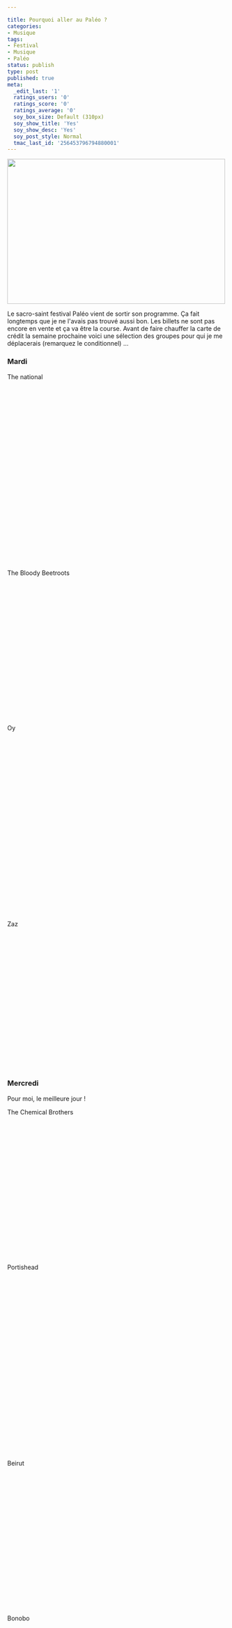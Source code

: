 ```yaml
---

title: Pourquoi aller au Paléo ?
categories:
- Musique
tags:
- Festival
- Musique
- Paléo
status: publish
type: post
published: true
meta:
  _edit_last: '1'
  ratings_users: '0'
  ratings_score: '0'
  ratings_average: '0'
  soy_box_size: Default (310px)
  soy_show_title: 'Yes'
  soy_show_desc: 'Yes'
  soy_post_style: Normal
  tmac_last_id: '256453796794880001'
---
```

<img class="alignnone size-medium wp-image-2951" title="Paléo" src="https://dlgjp9x71cipk.cloudfront.net/2011/04/paleo_2006_large-500x333.jpg" alt="" width="500" height="333" />

Le sacro-saint festival Paléo vient de sortir son programme. Ça fait longtemps que je ne l'avais pas trouvé aussi bon. Les billets ne sont pas encore en vente et ça va être la course. Avant de faire chauffer la carte de crédit la semaine prochaine voici une sélection des groupes pour qui je me déplacerais (remarquez le conditionnel) ...

<!--more-->
<h3>Mardi</h3>
The national

<object width="500" height="405" classid="clsid:d27cdb6e-ae6d-11cf-96b8-444553540000" codebase="http://download.macromedia.com/pub/shockwave/cabs/flash/swflash.cab#version=6,0,40,0"><param name="allowFullScreen" value="true" /><param name="allowscriptaccess" value="always" /><param name="src" value="http://www.youtube.com/v/cgRsYkKb1eI?fs=1&amp;hl=fr_FR" /><param name="allowfullscreen" value="true" /><embed width="500" height="405" type="application/x-shockwave-flash" src="http://www.youtube.com/v/cgRsYkKb1eI?fs=1&amp;hl=fr_FR" allowFullScreen="true" allowscriptaccess="always" allowfullscreen="true" /></object>

The Bloody Beetroots

<object width="500" height="311" classid="clsid:d27cdb6e-ae6d-11cf-96b8-444553540000" codebase="http://download.macromedia.com/pub/shockwave/cabs/flash/swflash.cab#version=6,0,40,0"><param name="allowFullScreen" value="true" /><param name="allowscriptaccess" value="always" /><param name="src" value="http://www.youtube.com/v/pTQ5_YX9Kig?fs=1&amp;hl=fr_FR" /><param name="allowfullscreen" value="true" /><embed width="500" height="311" type="application/x-shockwave-flash" src="http://www.youtube.com/v/pTQ5_YX9Kig?fs=1&amp;hl=fr_FR" allowFullScreen="true" allowscriptaccess="always" allowfullscreen="true" /></object>

Oy

<object width="500" height="405" classid="clsid:d27cdb6e-ae6d-11cf-96b8-444553540000" codebase="http://download.macromedia.com/pub/shockwave/cabs/flash/swflash.cab#version=6,0,40,0"><param name="allowFullScreen" value="true" /><param name="allowscriptaccess" value="always" /><param name="src" value="http://www.youtube.com/v/La5PZKxQ2X0?fs=1&amp;hl=fr_FR" /><param name="allowfullscreen" value="true" /><embed width="500" height="405" type="application/x-shockwave-flash" src="http://www.youtube.com/v/La5PZKxQ2X0?fs=1&amp;hl=fr_FR" allowFullScreen="true" allowscriptaccess="always" allowfullscreen="true" /></object>

Zaz

<object width="500" height="311" classid="clsid:d27cdb6e-ae6d-11cf-96b8-444553540000" codebase="http://download.macromedia.com/pub/shockwave/cabs/flash/swflash.cab#version=6,0,40,0"><param name="allowFullScreen" value="true" /><param name="allowscriptaccess" value="always" /><param name="src" value="http://www.youtube.com/v/-F_9fgtEKYg?fs=1&amp;hl=fr_FR" /><param name="allowfullscreen" value="true" /><embed width="500" height="311" type="application/x-shockwave-flash" src="http://www.youtube.com/v/-F_9fgtEKYg?fs=1&amp;hl=fr_FR" allowFullScreen="true" allowscriptaccess="always" allowfullscreen="true" /></object>
<h3>Mercredi</h3>
Pour moi, le meilleure jour !

The Chemical Brothers

<object width="500" height="311" classid="clsid:d27cdb6e-ae6d-11cf-96b8-444553540000" codebase="http://download.macromedia.com/pub/shockwave/cabs/flash/swflash.cab#version=6,0,40,0"><param name="allowFullScreen" value="true" /><param name="allowscriptaccess" value="always" /><param name="src" value="http://www.youtube.com/v/CBeBH2G26Ck?fs=1&amp;hl=fr_FR" /><param name="allowfullscreen" value="true" /><embed width="500" height="311" type="application/x-shockwave-flash" src="http://www.youtube.com/v/CBeBH2G26Ck?fs=1&amp;hl=fr_FR" allowFullScreen="true" allowscriptaccess="always" allowfullscreen="true" /></object>

Portishead

<object width="500" height="405" classid="clsid:d27cdb6e-ae6d-11cf-96b8-444553540000" codebase="http://download.macromedia.com/pub/shockwave/cabs/flash/swflash.cab#version=6,0,40,0"><param name="allowFullScreen" value="true" /><param name="allowscriptaccess" value="always" /><param name="src" value="http://www.youtube.com/v/Vg1jyL3cr60?fs=1&amp;hl=fr_FR" /><param name="allowfullscreen" value="true" /><embed width="500" height="405" type="application/x-shockwave-flash" src="http://www.youtube.com/v/Vg1jyL3cr60?fs=1&amp;hl=fr_FR" allowFullScreen="true" allowscriptaccess="always" allowfullscreen="true" /></object>

Beirut

<object width="500" height="311" classid="clsid:d27cdb6e-ae6d-11cf-96b8-444553540000" codebase="http://download.macromedia.com/pub/shockwave/cabs/flash/swflash.cab#version=6,0,40,0"><param name="allowFullScreen" value="true" /><param name="allowscriptaccess" value="always" /><param name="src" value="http://www.youtube.com/v/wvB1HI6fcog?fs=1&amp;hl=fr_FR" /><param name="allowfullscreen" value="true" /><embed width="500" height="311" type="application/x-shockwave-flash" src="http://www.youtube.com/v/wvB1HI6fcog?fs=1&amp;hl=fr_FR" allowFullScreen="true" allowscriptaccess="always" allowfullscreen="true" /></object>

Bonobo

<object width="500" height="311" classid="clsid:d27cdb6e-ae6d-11cf-96b8-444553540000" codebase="http://download.macromedia.com/pub/shockwave/cabs/flash/swflash.cab#version=6,0,40,0"><param name="allowFullScreen" value="true" /><param name="allowscriptaccess" value="always" /><param name="src" value="http://www.youtube.com/v/kdj7RlPPQfg?fs=1&amp;hl=fr_FR" /><param name="allowfullscreen" value="true" /><embed width="500" height="311" type="application/x-shockwave-flash" src="http://www.youtube.com/v/kdj7RlPPQfg?fs=1&amp;hl=fr_FR" allowFullScreen="true" allowscriptaccess="always" allowfullscreen="true" /></object>

Beataucue

<object width="500" height="405" classid="clsid:d27cdb6e-ae6d-11cf-96b8-444553540000" codebase="http://download.macromedia.com/pub/shockwave/cabs/flash/swflash.cab#version=6,0,40,0"><param name="allowFullScreen" value="true" /><param name="allowscriptaccess" value="always" /><param name="src" value="http://www.youtube.com/v/YQiFXl0BGIs?fs=1&amp;hl=fr_FR" /><param name="allowfullscreen" value="true" /><embed width="500" height="405" type="application/x-shockwave-flash" src="http://www.youtube.com/v/YQiFXl0BGIs?fs=1&amp;hl=fr_FR" allowFullScreen="true" allowscriptaccess="always" allowfullscreen="true" /></object>
<h3>Jeudi</h3>
The Strokes

<object width="500" height="311" classid="clsid:d27cdb6e-ae6d-11cf-96b8-444553540000" codebase="http://download.macromedia.com/pub/shockwave/cabs/flash/swflash.cab#version=6,0,40,0"><param name="allowFullScreen" value="true" /><param name="allowscriptaccess" value="always" /><param name="src" value="http://www.youtube.com/v/3bsDSrBBssQ?fs=1&amp;hl=fr_FR" /><param name="allowfullscreen" value="true" /><embed width="500" height="311" type="application/x-shockwave-flash" src="http://www.youtube.com/v/3bsDSrBBssQ?fs=1&amp;hl=fr_FR" allowFullScreen="true" allowscriptaccess="always" allowfullscreen="true" /></object>

PJ Harvey

<object width="500" height="405" classid="clsid:d27cdb6e-ae6d-11cf-96b8-444553540000" codebase="http://download.macromedia.com/pub/shockwave/cabs/flash/swflash.cab#version=6,0,40,0"><param name="allowFullScreen" value="true" /><param name="allowscriptaccess" value="always" /><param name="src" value="http://www.youtube.com/v/VGDRo2KyXD8?fs=1&amp;hl=fr_FR" /><param name="allowfullscreen" value="true" /><embed width="500" height="405" type="application/x-shockwave-flash" src="http://www.youtube.com/v/VGDRo2KyXD8?fs=1&amp;hl=fr_FR" allowFullScreen="true" allowscriptaccess="always" allowfullscreen="true" /></object>

The Do

<object width="500" height="405" classid="clsid:d27cdb6e-ae6d-11cf-96b8-444553540000" codebase="http://download.macromedia.com/pub/shockwave/cabs/flash/swflash.cab#version=6,0,40,0"><param name="allowFullScreen" value="true" /><param name="allowscriptaccess" value="always" /><param name="src" value="http://www.youtube.com/v/658vZOq14jc?fs=1&amp;hl=fr_FR" /><param name="allowfullscreen" value="true" /><embed width="500" height="405" type="application/x-shockwave-flash" src="http://www.youtube.com/v/658vZOq14jc?fs=1&amp;hl=fr_FR" allowFullScreen="true" allowscriptaccess="always" allowfullscreen="true" /></object>

Mama Rosin

<object width="500" height="311" classid="clsid:d27cdb6e-ae6d-11cf-96b8-444553540000" codebase="http://download.macromedia.com/pub/shockwave/cabs/flash/swflash.cab#version=6,0,40,0"><param name="allowFullScreen" value="true" /><param name="allowscriptaccess" value="always" /><param name="src" value="http://www.youtube.com/v/l0EheLTqK8w?fs=1&amp;hl=fr_FR" /><param name="allowfullscreen" value="true" /><embed width="500" height="311" type="application/x-shockwave-flash" src="http://www.youtube.com/v/l0EheLTqK8w?fs=1&amp;hl=fr_FR" allowFullScreen="true" allowscriptaccess="always" allowfullscreen="true" /></object>
<h3>Vendredi</h3>
Les Cowboys Fringants

<object width="500" height="311" classid="clsid:d27cdb6e-ae6d-11cf-96b8-444553540000" codebase="http://download.macromedia.com/pub/shockwave/cabs/flash/swflash.cab#version=6,0,40,0"><param name="allowFullScreen" value="true" /><param name="allowscriptaccess" value="always" /><param name="src" value="http://www.youtube.com/v/Ki5eEtM1EjA?fs=1&amp;hl=fr_FR" /><param name="allowfullscreen" value="true" /><embed width="500" height="311" type="application/x-shockwave-flash" src="http://www.youtube.com/v/Ki5eEtM1EjA?fs=1&amp;hl=fr_FR" allowFullScreen="true" allowscriptaccess="always" allowfullscreen="true" /></object>

Round Table Knights

<object width="500" height="311" classid="clsid:d27cdb6e-ae6d-11cf-96b8-444553540000" codebase="http://download.macromedia.com/pub/shockwave/cabs/flash/swflash.cab#version=6,0,40,0"><param name="allowFullScreen" value="true" /><param name="allowscriptaccess" value="always" /><param name="src" value="http://www.youtube.com/v/dBkt7KTJzOc?fs=1&amp;hl=fr_FR" /><param name="allowfullscreen" value="true" /><embed width="500" height="311" type="application/x-shockwave-flash" src="http://www.youtube.com/v/dBkt7KTJzOc?fs=1&amp;hl=fr_FR" allowFullScreen="true" allowscriptaccess="always" allowfullscreen="true" /></object>

We Love Machins

<object width="500" height="405" classid="clsid:d27cdb6e-ae6d-11cf-96b8-444553540000" codebase="http://download.macromedia.com/pub/shockwave/cabs/flash/swflash.cab#version=6,0,40,0"><param name="allowFullScreen" value="true" /><param name="allowscriptaccess" value="always" /><param name="src" value="http://www.youtube.com/v/L9JWj3eVD0Q?fs=1&amp;hl=fr_FR" /><param name="allowfullscreen" value="true" /><embed width="500" height="405" type="application/x-shockwave-flash" src="http://www.youtube.com/v/L9JWj3eVD0Q?fs=1&amp;hl=fr_FR" allowFullScreen="true" allowscriptaccess="always" allowfullscreen="true" /></object>

La Fanfare en Pétard

<object width="500" height="405" classid="clsid:d27cdb6e-ae6d-11cf-96b8-444553540000" codebase="http://download.macromedia.com/pub/shockwave/cabs/flash/swflash.cab#version=6,0,40,0"><param name="allowFullScreen" value="true" /><param name="allowscriptaccess" value="always" /><param name="src" value="http://www.youtube.com/v/57Q2gsynovA?fs=1&amp;hl=fr_FR" /><param name="allowfullscreen" value="true" /><embed width="500" height="405" type="application/x-shockwave-flash" src="http://www.youtube.com/v/57Q2gsynovA?fs=1&amp;hl=fr_FR" allowFullScreen="true" allowscriptaccess="always" allowfullscreen="true" /></object>
<h3>Samedi</h3>
Metronomy

<object width="500" height="311" classid="clsid:d27cdb6e-ae6d-11cf-96b8-444553540000" codebase="http://download.macromedia.com/pub/shockwave/cabs/flash/swflash.cab#version=6,0,40,0"><param name="allowFullScreen" value="true" /><param name="allowscriptaccess" value="always" /><param name="src" value="http://www.youtube.com/v/uYB2Mqs24ss?fs=1&amp;hl=fr_FR" /><param name="allowfullscreen" value="true" /><embed width="500" height="311" type="application/x-shockwave-flash" src="http://www.youtube.com/v/uYB2Mqs24ss?fs=1&amp;hl=fr_FR" allowFullScreen="true" allowscriptaccess="always" allowfullscreen="true" /></object>

Noisette

<object width="500" height="405" classid="clsid:d27cdb6e-ae6d-11cf-96b8-444553540000" codebase="http://download.macromedia.com/pub/shockwave/cabs/flash/swflash.cab#version=6,0,40,0"><param name="allowFullScreen" value="true" /><param name="allowscriptaccess" value="always" /><param name="src" value="http://www.youtube.com/v/Al3MlSaqEck?fs=1&amp;hl=fr_FR" /><param name="allowfullscreen" value="true" /><embed width="500" height="405" type="application/x-shockwave-flash" src="http://www.youtube.com/v/Al3MlSaqEck?fs=1&amp;hl=fr_FR" allowFullScreen="true" allowscriptaccess="always" allowfullscreen="true" /></object>

Moriarty

<object width="500" height="311" classid="clsid:d27cdb6e-ae6d-11cf-96b8-444553540000" codebase="http://download.macromedia.com/pub/shockwave/cabs/flash/swflash.cab#version=6,0,40,0"><param name="allowFullScreen" value="true" /><param name="allowscriptaccess" value="always" /><param name="src" value="http://www.youtube.com/v/l5p4FEk25is?fs=1&amp;hl=fr_FR" /><param name="allowfullscreen" value="true" /><embed width="500" height="311" type="application/x-shockwave-flash" src="http://www.youtube.com/v/l5p4FEk25is?fs=1&amp;hl=fr_FR" allowFullScreen="true" allowscriptaccess="always" allowfullscreen="true" /></object>

Madjo

<object width="500" height="311" classid="clsid:d27cdb6e-ae6d-11cf-96b8-444553540000" codebase="http://download.macromedia.com/pub/shockwave/cabs/flash/swflash.cab#version=6,0,40,0"><param name="allowFullScreen" value="true" /><param name="allowscriptaccess" value="always" /><param name="src" value="http://www.youtube.com/v/NGailOLP5rk?fs=1&amp;hl=fr_FR" /><param name="allowfullscreen" value="true" /><embed width="500" height="311" type="application/x-shockwave-flash" src="http://www.youtube.com/v/NGailOLP5rk?fs=1&amp;hl=fr_FR" allowFullScreen="true" allowscriptaccess="always" allowfullscreen="true" /></object>
<h3>Dimanche</h3>
Cocoon

<object width="500" height="405" classid="clsid:d27cdb6e-ae6d-11cf-96b8-444553540000" codebase="http://download.macromedia.com/pub/shockwave/cabs/flash/swflash.cab#version=6,0,40,0"><param name="allowFullScreen" value="true" /><param name="allowscriptaccess" value="always" /><param name="src" value="http://www.youtube.com/v/he52vBURP6w?fs=1&amp;hl=fr_FR" /><param name="allowfullscreen" value="true" /><embed width="500" height="405" type="application/x-shockwave-flash" src="http://www.youtube.com/v/he52vBURP6w?fs=1&amp;hl=fr_FR" allowFullScreen="true" allowscriptaccess="always" allowfullscreen="true" /></object>

The National Fanfare of Kadebostany

<object width="500" height="405" classid="clsid:d27cdb6e-ae6d-11cf-96b8-444553540000" codebase="http://download.macromedia.com/pub/shockwave/cabs/flash/swflash.cab#version=6,0,40,0"><param name="allowFullScreen" value="true" /><param name="allowscriptaccess" value="always" /><param name="src" value="http://www.youtube.com/v/ZUpXxd3V0eM?fs=1&amp;hl=fr_FR" /><param name="allowfullscreen" value="true" /><embed width="500" height="405" type="application/x-shockwave-flash" src="http://www.youtube.com/v/ZUpXxd3V0eM?fs=1&amp;hl=fr_FR" allowFullScreen="true" allowscriptaccess="always" allowfullscreen="true" /></object>

DJ Missil

<object width="500" height="311" classid="clsid:d27cdb6e-ae6d-11cf-96b8-444553540000" codebase="http://download.macromedia.com/pub/shockwave/cabs/flash/swflash.cab#version=6,0,40,0"><param name="allowFullScreen" value="true" /><param name="allowscriptaccess" value="always" /><param name="src" value="http://www.youtube.com/v/85xJYFAocYk?fs=1&amp;hl=fr_FR" /><param name="allowfullscreen" value="true" /><embed width="500" height="311" type="application/x-shockwave-flash" src="http://www.youtube.com/v/85xJYFAocYk?fs=1&amp;hl=fr_FR" allowFullScreen="true" allowscriptaccess="always" allowfullscreen="true" /></object>

Karimouche

<object width="500" height="311" classid="clsid:d27cdb6e-ae6d-11cf-96b8-444553540000" codebase="http://download.macromedia.com/pub/shockwave/cabs/flash/swflash.cab#version=6,0,40,0"><param name="allowFullScreen" value="true" /><param name="allowscriptaccess" value="always" /><param name="src" value="http://www.youtube.com/v/DRt1J-23nrw?fs=1&amp;hl=fr_FR" /><param name="allowfullscreen" value="true" /><embed width="500" height="311" type="application/x-shockwave-flash" src="http://www.youtube.com/v/DRt1J-23nrw?fs=1&amp;hl=fr_FR" allowFullScreen="true" allowscriptaccess="always" allowfullscreen="true" /></object>

Yael Naïm

<object width="500" height="405" classid="clsid:d27cdb6e-ae6d-11cf-96b8-444553540000" codebase="http://download.macromedia.com/pub/shockwave/cabs/flash/swflash.cab#version=6,0,40,0"><param name="allowFullScreen" value="true" /><param name="allowscriptaccess" value="always" /><param name="src" value="http://www.youtube.com/v/q04hwMdgdw0?fs=1&amp;hl=fr_FR" /><param name="allowfullscreen" value="true" /><embed width="500" height="405" type="application/x-shockwave-flash" src="http://www.youtube.com/v/q04hwMdgdw0?fs=1&amp;hl=fr_FR" allowFullScreen="true" allowscriptaccess="always" allowfullscreen="true" /></object>
